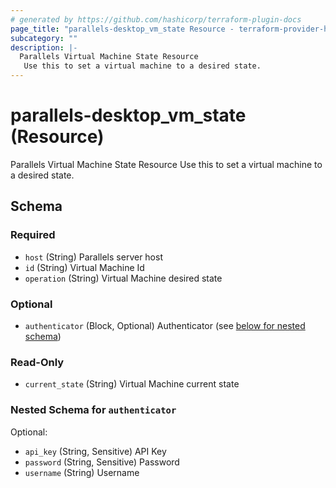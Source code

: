 ```yaml
---
# generated by https://github.com/hashicorp/terraform-plugin-docs
page_title: "parallels-desktop_vm_state Resource - terraform-provider-hashicups"
subcategory: ""
description: |-
  Parallels Virtual Machine State Resource
   Use this to set a virtual machine to a desired state.
---
```


# parallels-desktop_vm_state (Resource)

Parallels Virtual Machine State Resource
 Use this to set a virtual machine to a desired state.



<!-- schema generated by tfplugindocs -->
## Schema

### Required

- `host` (String) Parallels server host
- `id` (String) Virtual Machine Id
- `operation` (String) Virtual Machine desired state

### Optional

- `authenticator` (Block, Optional) Authenticator (see [below for nested schema](#nestedblock--authenticator))

### Read-Only

- `current_state` (String) Virtual Machine current state

<a id="nestedblock--authenticator"></a>
### Nested Schema for `authenticator`

Optional:

- `api_key` (String, Sensitive) API Key
- `password` (String, Sensitive) Password
- `username` (String) Username
